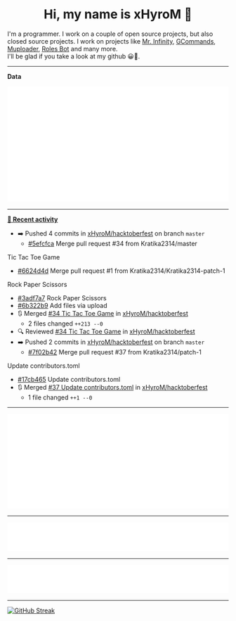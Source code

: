 <p align="center">
    <!-- <img src="https://avatars.githubusercontent.com/u/56601352" width="192" alt="hyro's pfp" /> -->
    <h1 align="center">Hi, my name is xHyroM 👋</h1>
</p>

I'm a programmer. I work on a couple of open source projects, but also closed source projects. I work on projects like [Mr. Infinity](https://discord.com/oauth2/authorize?client_id=720321585625694239&scope=bot%20applications.commands&permissions=8&redirect_uri=https://blobs.gq/imanager&prompt=consent&response_type=code), [GCommands](https://github.com/Garlic-Team/GCommands), [Muploader](https://github.com/xHyroM/Muploader), [Roles Bot](https://github.com/xHyroM/roles-bot) and many more.  
I'll be glad if you take a look at my github 😀👀.

___
**Data**

<img src="https://github.com/xHyroM/xHyroM/blob/master/.cache/base.svg">

___

**[📰 Recent activity](https://github.com/xHyroM)**
* ➡️ Pushed 4 commits in [xHyroM/hacktoberfest](https://github.com/xHyroM/hacktoberfest) on branch `master`
  * [#5efcfca](https://github.com/xHyroM/hacktoberfest/commit/5efcfca) Merge pull request #34 from Kratika2314/master

Tic Tac Toe Game
  * [#6624d4d](https://github.com/xHyroM/hacktoberfest/commit/6624d4d) Merge pull request #1 from Kratika2314/Kratika2314-patch-1

Rock Paper Scissors
  * [#3adf7a7](https://github.com/xHyroM/hacktoberfest/commit/3adf7a7) Rock Paper Scissors
  * [#6b322b9](https://github.com/xHyroM/hacktoberfest/commit/6b322b9) Add files via upload
* 🔃 Merged [#34 Tic Tac Toe Game](https://github.com/xHyroM/hacktoberfest/pull/34) in [xHyroM/hacktoberfest](https://github.com/xHyroM/hacktoberfest)
  * 2 files changed `++213 --0`
* 🔍 Reviewed [#34 Tic Tac Toe Game](https://github.com/xHyroM/hacktoberfest/pull/34) in [xHyroM/hacktoberfest](https://github.com/xHyroM/hacktoberfest)
* ➡️ Pushed 2 commits in [xHyroM/hacktoberfest](https://github.com/xHyroM/hacktoberfest) on branch `master`
  * [#7f02b42](https://github.com/xHyroM/hacktoberfest/commit/7f02b42) Merge pull request #37 from Kratika2314/patch-1

Update contributors.toml
  * [#17cb465](https://github.com/xHyroM/hacktoberfest/commit/17cb465) Update contributors.toml
* 🔃 Merged [#37 Update contributors.toml](https://github.com/xHyroM/hacktoberfest/pull/37) in [xHyroM/hacktoberfest](https://github.com/xHyroM/hacktoberfest)
  * 1 file changed `++1 --0`


___

<img src="https://github.com/xHyroM/xHyroM/blob/master/.cache/isocalendar.svg">

___

<img src="https://github.com/xHyroM/xHyroM/blob/master/.cache/languages.svg">

___

<img src="https://github.com/xHyroM/xHyroM/blob/master/.cache/achievements.svg">

___

[![GitHub Streak](https://github-readme-streak-stats.herokuapp.com?user=xHyroM&theme=dark&hide_border=true&date_format=M%20j%5B%2C%20Y%5D)](https://git.io/streak-stats)
